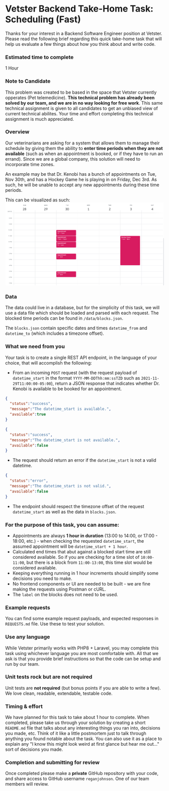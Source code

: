 # Vetster Backend Take-Home Task: Scheduling (Fast)
Thanks for your interest in a Backend Software Engineer position at Vetster. Please read the following brief regarding this quick take-home task that will help us evaluate a few things about how you think about and write code.

### Estimated time to complete
1 Hour

### Note to Candidate
This problem was created to be based in the space that Vetster currently opperates (Pet telemedicine). **This technical problem has already been solved by our team, and we are in no way looking for free work**. This same technical assignment is given to all candidates to get an unbiased view of current technical abilites. Your time and effort completing this technical assignment is much appreciated.

### Overview
Our veterinarians are asking for a system that allows them to manage their schedule by giving them the ability to **enter time periods when they are not available** (such as when an appointment is booked, or if they have to run an errand). Since we are a global company, this solution will need to incorporate time zones. 

An example may be that Dr. Kenobi has a bunch of appointments on Tue, Nov 30th, and has a Hockey Game he is playing in on Friday, Dec 3rd. As such, he will be unable to accept any new appointments during these time periods.

This can be visualized as such:
![](assets/unavailable.png)

### Data
The data could live in a database, but for the simplicity of this task, we will use a data file which should be loaded and parsed with each request. The blocked time periods can be found in `/data/blocks.json`.

The `blocks.json` contain specific dates and times `datetime_from` and `datetime_to` (which includes a timezone offset).

### What we need from you
Your task is to create a single REST API endpoint, in the language of your choice, that will accomplish the following:
- From an incoming `POST` request (with the request payload of `datetime_start` in the format `YYYY-MM-DDThh:mm:ssTZD` such as `2021-11-29T11:00:00-05:00`), return a JSON response that indicates whether Dr. Kenobi is available to be booked for an appointment.
```json
{
  "status":"success",
  "message":"The datetime_start is available.",
  "available":true
}
```
```json
{
  "status":"success",
  "message":"The datetime_start is not available.",
  "available":false
}
```
- The request should return an error if the `datetime_start` is not a valid datetime.
```json
{
  "status":"error",
  "message":"The datetime_start is not valid.",
  "available":false
}
```
- The endpoint should respect the timezone offset of the request `datetime_start` as well as the data in `blocks.json`.

### For the purpose of this task, you can assume:
- Appointments are always **1 hour in duration** (13:00 to 14:00, or 17:00 - 18:00, etc.) - when checking the requested `datetime_start`, the assumed appointment will be `datetime_start + 1 hour`.
- Calculated end times that abut against a blocked start time are still considered available. So if you are checking for a time slot of `10:00-11:00`, but there is a block from `11:00-13:00`, this time slot would be considered available.
- Keeping everything running in 1 hour increments should simplify some decisions you need to make.
- No frontend components or UI are needed to be built - we are fine making the requests using Postman or cURL.
- The `label` on the blocks does not need to be used.

### Example requests
You can find some example request payloads, and expected responses in `REQUESTS.md` file. Use these to test your solution.

### Use any language
While Vetster primarily works with PHP8 + Laravel, you may complete this task using whichever language you are most comfortable with. All that we ask is that you provide brief instructions so that the code can be setup and run by our team.

### Unit tests rock but are not required
Unit tests are **not required** (but bonus points if you are able to write a few). We love clean, readable, extendable, testable code.

### Timing & effort
We have planned for this task to take about 1 hour to complete. When completed, please take us through your solution by creating a short `README.md` file that talks about any interesting things you ran into, decisions you made, etc. Think of it like a little postmortem just to talk through anything you found notable about the task. You can also use it as a place to explain any "I know this might look weird at first glance but hear me out..." sort of decisions you made.

### Completion and submitting for review
Once completed please make a **private** GitHub repository with your code, and share access to GitHub username `reganjohnson`. One of our team members will review.

